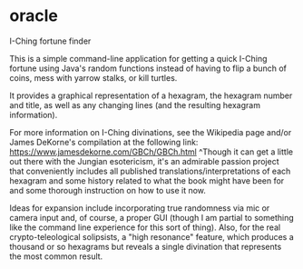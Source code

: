 # oracle
I-Ching fortune finder

This is a simple command-line application for getting a quick I-Ching fortune using Java's random functions instead of having to flip a bunch of coins, mess with yarrow stalks, or kill turtles.

It provides a graphical representation of a hexagram, the hexagram number and title, as well as any changing lines (and the resulting hexagram information).

For more information on I-Ching divinations, see the Wikipedia page and/or James DeKorne's compilation at the following link:
https://www.jamesdekorne.com/GBCh/GBCh.html
^Though it can get a little out there with the Jungian esotericism, it's an admirable passion project that conveniently includes all published translations/interpretations of each hexagram and some history related to what the book might have been for and some thorough instruction on how to use it now.

Ideas for expansion include incorporating true randomness via mic or camera input and, of course, a proper GUI (though I am partial to something like the command line experience for this sort of thing). Also, for the real crypto-teleological solipsists, a "high resonance" feature, which produces a thousand or so hexagrams but reveals a single divination that represents the most common result.

